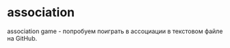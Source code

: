 association
===========

association game - попробуем поиграть в ассоциации в текстовом файле  на  GitHub.